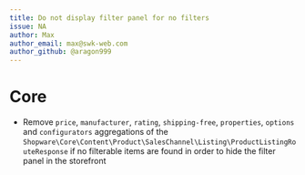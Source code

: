 ```yaml
---
title: Do not display filter panel for no filters
issue: NA
author: Max
author_email: max@swk-web.com
author_github: @aragon999
---
```

# Core
* Remove `price`, `manufacturer`, `rating`, `shipping-free`, `properties`, `options` and `configurators` aggregations of the `Shopware\Core\Content\Product\SalesChannel\Listing\ProductListingRouteResponse` if no filterable items are found in order to hide the filter panel in the storefront
